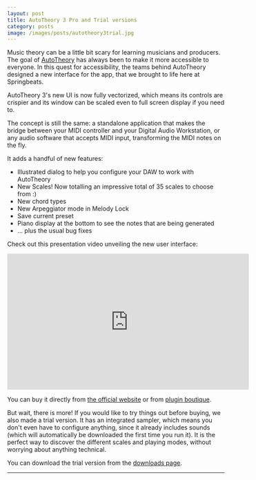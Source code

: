```yaml
---
layout: post
title: AutoTheory 3 Pro and Trial versions
category: posts
image: /images/posts/autotheory3trial.jpg
---
```


Music theory can be a little bit scary for learning musicians and producers.
The goal of [AutoTheory][mozaicbeats] has always been to make it more
accessible to everyone. In this quest for accessibility, the teams behind
AutoTheory designed a new interface for the app, that we brought to life
here at Springbeats.

AutoTheory 3's new UI is now fully vectorized, which means its controls are
crispier and its window can be scaled even to full screen display if you need to.

The concept is still the same: a standalone application that makes the bridge
between your MIDI controller and your Digital Audio Workstation, or any audio
software that accepts MIDI input, transforming the MIDI notes on the fly.

It adds a handful of new features:

* Illustrated dialog to help you configure your DAW to work with AutoTheory
* New Scales! Now totalling an impressive total of 35 scales to choose from :)
* New chord types
* New Arpeggiator mode in Melody Lock
* Save current preset
* Piano display at the bottom to see the notes that are being generated
* ... plus the usual bug fixes

Check out this presentation video unveiling the new user interface:

<iframe width="560" height="315" src="https://www.youtube.com/embed/R1vqCNfvRh8" frameborder="0" allowfullscreen></iframe>

You can buy it directly from [the official website][at purchase] or from
[plugin boutique][plugin boutique].

But wait, there is more!
If you would like to try things out before buying, we also made a trial version.
It has an integrated sampler, which means you don't even have to configure
anything, since it already includes sounds (which will
automatically be downloaded the first time you run it). It is the perfect way
to discover the different scales and playing modes, without worrying about
anything technical.

You can download the trial version from the [downloads page][at purchase].

---

[mozaicbeats]: http://autotheory.net
[at purchase]: http://autotheory.net/buy-now
[plugin boutique]: http://www.pluginboutique.com/products/1387
